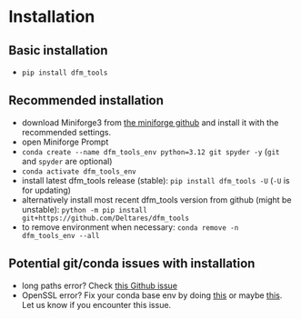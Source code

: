 # Installation

## Basic installation

- `pip install dfm_tools`

## Recommended installation

- download Miniforge3 from [the miniforge github](https://github.com/conda-forge/miniforge?tab=readme-ov-file#download) and install it with the recommended settings.
- open Miniforge Prompt
- `conda create --name dfm_tools_env python=3.12 git spyder -y` (`git` and `spyder` are optional)
- `conda activate dfm_tools_env`
- install latest dfm_tools release (stable): `pip install dfm_tools -U` (`-U` is for updating)
- alternatively install most recent dfm_tools version from github (might be unstable): `python -m pip install git+https://github.com/Deltares/dfm_tools`
- to remove environment when necessary: `conda remove -n dfm_tools_env --all`

## Potential git/conda issues with installation

- long paths error? Check [this Github issue](https://github.com/Deltares/HYDROLIB-core/issues/327#issuecomment-1266534032)
- OpenSSL error? Fix your conda base env by doing [this](https://github.com/conda/conda/issues/11795#issuecomment-1335666474) or maybe [this](https://github.com/conda/conda/issues/11795#issuecomment-1382661765). Let us know if you encounter this issue.
